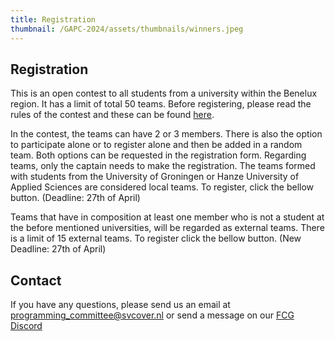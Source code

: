 ```yaml
---
title: Registration
thumbnail: /GAPC-2024/assets/thumbnails/winners.jpeg
---
```


## Registration

This is an open contest to all students from a university within the Benelux region. It has a limit of total 50 teams. Before registering, please read the rules of the contest and these can be found [here](./rules).

In the contest, the teams can have 2 or 3 members. There is also the option to participate alone or to register alone and then be added in a random team. Both options can be requested in the registration form. Regarding teams, only the captain needs to make the registration. The teams formed with students from the University of Groningen or Hanze University of Applied Sciences are considered local teams. To register, click the bellow button. (Deadline: 27th of April)


Teams that have in composition at least one member who is not a student at the before mentioned universities, will be regarded as external teams. There is a limit of 15 external teams. To register click the bellow button. (New Deadline: 27th of April)




## Contact 

If you have any questions, please send us an email at programming_committee@svcover.nl or send a message on our [FCG Discord](https://discord.com/invite/JfzxyBHPsH)